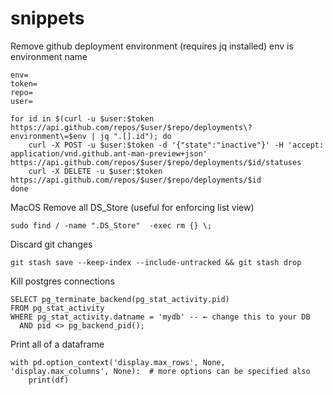 # snippets

Remove github deployment environment (requires jq installed) env is environment name
```
env=
token=
repo=
user=

for id in $(curl -u $user:$token https://api.github.com/repos/$user/$repo/deployments\?environment\=$env | jq ".[].id"); do
    curl -X POST -u $user:$token -d '{"state":"inactive"}' -H 'accept: application/vnd.github.ant-man-preview+json' https://api.github.com/repos/$user/$repo/deployments/$id/statuses
    curl -X DELETE -u $user:$token https://api.github.com/repos/$user/$repo/deployments/$id
done
```

MacOS Remove all DS_Store (useful for enforcing list view)
```
sudo find / -name ".DS_Store"  -exec rm {} \;
```

Discard git changes
```
git stash save --keep-index --include-untracked && git stash drop
```

Kill postgres connections
```
SELECT pg_terminate_backend(pg_stat_activity.pid)
FROM pg_stat_activity
WHERE pg_stat_activity.datname = 'mydb' -- ← change this to your DB
  AND pid <> pg_backend_pid();
```

Print all of a dataframe
```
with pd.option_context('display.max_rows', None, 'display.max_columns', None):  # more options can be specified also
    print(df)
```
